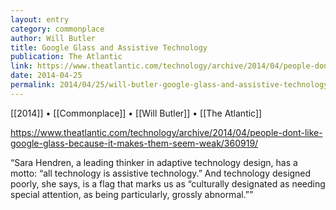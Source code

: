 ```yaml
---
layout: entry
category: commonplace
author: Will Butler
title: Google Glass and Assistive Technology
publication: The Atlantic
link: https://www.theatlantic.com/technology/archive/2014/04/people-dont-like-google-glass-because-it-makes-them-seem-weak/360919/
date: 2014-04-25
permalink: 2014/04/25/will-butler-google-glass-and-assistive-technology
---
```


[[2014]] • [[Commonplace]] • [[Will Butler]] • [[The Atlantic]]

https://www.theatlantic.com/technology/archive/2014/04/people-dont-like-google-glass-because-it-makes-them-seem-weak/360919/

“Sara Hendren, a leading thinker in adaptive technology design, has a motto: “all technology is assistive technology.” And technology designed poorly, she says, is a flag that marks us as “culturally designated as needing special attention, as being particularly, grossly abnormal.””